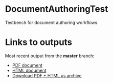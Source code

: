 # DocumentAuthoringTest
Testbench for document authoring workflows

# Links to outputs

Most recent output from the **master** branch:

* [PDF document](https://documentauthoringtest.azurewebsites.net/master/SomeSpecification.pdf)
* [HTML document](https://documentauthoringtest.azurewebsites.net/master/SomeSpecification.html)
* [Download PDF + HTML as archive](https://documentauthoringtest.azurewebsites.net/master/SomeSpecification.zip)